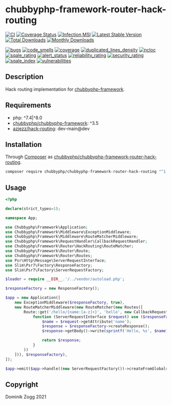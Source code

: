 # chubbyphp-framework-router-hack-routing

[![CI](https://github.com/chubbyphp/chubbyphp-framework-router-hack-routing/workflows/CI/badge.svg?branch=master)](https://github.com/chubbyphp/chubbyphp-framework-router-hack-routing/actions?query=workflow%3ACI)
[![Coverage Status](https://coveralls.io/repos/github/chubbyphp/chubbyphp-framework-router-hack-routing/badge.svg?branch=master)](https://coveralls.io/github/chubbyphp/chubbyphp-framework-router-hack-routing?branch=master)
[![Infection MSI](https://badge.stryker-mutator.io/github.com/chubbyphp/chubbyphp-framework-router-hack-routing/master)](https://dashboard.stryker-mutator.io/reports/github.com/chubbyphp/chubbyphp-framework-router-hack-routing/master)
[![Latest Stable Version](https://poser.pugx.org/chubbyphp/chubbyphp-framework-router-hack-routing/v/stable.png)](https://packagist.org/packages/chubbyphp/chubbyphp-framework-router-hack-routing)
[![Total Downloads](https://poser.pugx.org/chubbyphp/chubbyphp-framework-router-hack-routing/downloads.png)](https://packagist.org/packages/chubbyphp/chubbyphp-framework-router-hack-routing)
[![Monthly Downloads](https://poser.pugx.org/chubbyphp/chubbyphp-framework-router-hack-routing/d/monthly)](https://packagist.org/packages/chubbyphp/chubbyphp-framework-router-hack-routing)

[![bugs](https://sonarcloud.io/api/project_badges/measure?project=chubbyphp_chubbyphp-framework-router-hack-routing&metric=bugs)](https://sonarcloud.io/dashboard?id=chubbyphp_chubbyphp-framework-router-hack-routing)
[![code_smells](https://sonarcloud.io/api/project_badges/measure?project=chubbyphp_chubbyphp-framework-router-hack-routing&metric=code_smells)](https://sonarcloud.io/dashboard?id=chubbyphp_chubbyphp-framework-router-hack-routing)
[![coverage](https://sonarcloud.io/api/project_badges/measure?project=chubbyphp_chubbyphp-framework-router-hack-routing&metric=coverage)](https://sonarcloud.io/dashboard?id=chubbyphp_chubbyphp-framework-router-hack-routing)
[![duplicated_lines_density](https://sonarcloud.io/api/project_badges/measure?project=chubbyphp_chubbyphp-framework-router-hack-routing&metric=duplicated_lines_density)](https://sonarcloud.io/dashboard?id=chubbyphp_chubbyphp-framework-router-hack-routing)
[![ncloc](https://sonarcloud.io/api/project_badges/measure?project=chubbyphp_chubbyphp-framework-router-hack-routing&metric=ncloc)](https://sonarcloud.io/dashboard?id=chubbyphp_chubbyphp-framework-router-hack-routing)
[![sqale_rating](https://sonarcloud.io/api/project_badges/measure?project=chubbyphp_chubbyphp-framework-router-hack-routing&metric=sqale_rating)](https://sonarcloud.io/dashboard?id=chubbyphp_chubbyphp-framework-router-hack-routing)
[![alert_status](https://sonarcloud.io/api/project_badges/measure?project=chubbyphp_chubbyphp-framework-router-hack-routing&metric=alert_status)](https://sonarcloud.io/dashboard?id=chubbyphp_chubbyphp-framework-router-hack-routing)
[![reliability_rating](https://sonarcloud.io/api/project_badges/measure?project=chubbyphp_chubbyphp-framework-router-hack-routing&metric=reliability_rating)](https://sonarcloud.io/dashboard?id=chubbyphp_chubbyphp-framework-router-hack-routing)
[![security_rating](https://sonarcloud.io/api/project_badges/measure?project=chubbyphp_chubbyphp-framework-router-hack-routing&metric=security_rating)](https://sonarcloud.io/dashboard?id=chubbyphp_chubbyphp-framework-router-hack-routing)
[![sqale_index](https://sonarcloud.io/api/project_badges/measure?project=chubbyphp_chubbyphp-framework-router-hack-routing&metric=sqale_index)](https://sonarcloud.io/dashboard?id=chubbyphp_chubbyphp-framework-router-hack-routing)
[![vulnerabilities](https://sonarcloud.io/api/project_badges/measure?project=chubbyphp_chubbyphp-framework-router-hack-routing&metric=vulnerabilities)](https://sonarcloud.io/dashboard?id=chubbyphp_chubbyphp-framework-router-hack-routing)

## Description

Hack routing implementation for [chubbyphp-framework][1].

## Requirements

 * php: ^7.4|^8.0
 * [chubbyphp/chubbyphp-framework][1]: ^3.5
 * [azjezz/hack-routing][2]: dev-main@dev

## Installation

Through [Composer](http://getcomposer.org) as [chubbyphp/chubbyphp-framework-router-hack-routing][10].

```bash
composer require chubbyphp/chubbyphp-framework-router-hack-routing "^1.0"
```

## Usage

```php
<?php

declare(strict_types=1);

namespace App;

use Chubbyphp\Framework\Application;
use Chubbyphp\Framework\Middleware\ExceptionMiddleware;
use Chubbyphp\Framework\Middleware\RouteMatcherMiddleware;
use Chubbyphp\Framework\RequestHandler\CallbackRequestHandler;
use Chubbyphp\Framework\Router\HackRouting\RouteMatcher;
use Chubbyphp\Framework\Router\Route;
use Chubbyphp\Framework\Router\Routes;
use Psr\Http\Message\ServerRequestInterface;
use Slim\Psr7\Factory\ResponseFactory;
use Slim\Psr7\Factory\ServerRequestFactory;

$loader = require __DIR__.'/../vendor/autoload.php';

$responseFactory = new ResponseFactory();

$app = new Application([
    new ExceptionMiddleware($responseFactory, true),
    new RouteMatcherMiddleware(new RouteMatcher(new Routes([
        Route::get('/hello/{name:[a-z]+}', 'hello', new CallbackRequestHandler(
            function (ServerRequestInterface $request) use ($responseFactory) {
                $name = $request->getAttribute('name');
                $response = $responseFactory->createResponse();
                $response->getBody()->write(sprintf('Hello, %s', $name));

                return $response;
            }
        ))
    ])), $responseFactory),
]);

$app->emit($app->handle((new ServerRequestFactory())->createFromGlobals()));
```

## Copyright

Dominik Zogg 2021

[1]: https://packagist.org/packages/chubbyphp/chubbyphp-framework
[2]: https://packagist.org/packages/azjezz/hack-routing
[10]: https://packagist.org/packages/chubbyphp/chubbyphp-framework-router-hack-routing
